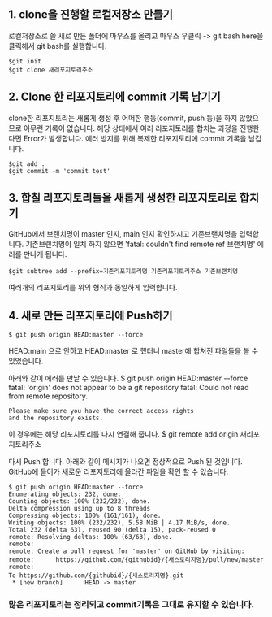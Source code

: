 ## 1. clone을 진행할 로컬저장소 만들기
로컬저장소로 쓸 새로 만든 폴더에 마우스를 올리고 마우스 우클릭 -> git bash here을 클릭해서 git bash를 실행합니다.

```
$git init
$git clone 새리포지토리주소
```

## 2. Clone 한 리포지토리에 commit 기록 남기기
clone한 리포지토리는 새롭게 생성 후 어떠한 행동(commit, push 등)을 하지 않았으므로 아무런 기록이 없습니다. 
해당 상태에서 여러 리포지토리를 합치는 과정을 진행한다면 Error가 발생합니다. 에러 방지를 위해 복제한 리포지토리에 commit 기록을 남깁니다. 

    $git add .
    $git commit -m 'commit test'

## 3. 합칠 리포지토리들을 새롭게 생성한 리포지토리로 합치기
GitHub에서 브랜치명이 master 인지, main 인지 확인하시고 기존브랜치명을 입력합니다. 
기존브랜치명이 일치 하지 않으면 'fatal: couldn't find remote ref 브랜치명' 에러를 만나게 됩니다. 

    $git subtree add --prefix=기존리포지토리명 기존리포지토리주소 기존브랜치명

여러개의 리포지토리를 위의 형식과 동일하게 입력합니다. 

## 4. 새로 만든 리포지토리에 Push하기
    $ git push origin HEAD:master --force

HEAD:main 으로 안하고 HEAD:master 로 했더니 master에 합쳐진 파일들을 볼 수 있었습니다. 

아래와 같이 에러를 만날 수 있습니다. 
    $ git push origin HEAD:master --force
    fatal: 'origin' does not appear to be a git repository
    fatal: Could not read from remote repository.

    Please make sure you have the correct access rights
    and the repository exists.

이 경우에는 해당 리포지토리를 다시 연결해 줍니다. 
    $ git remote add origin 새리포지토리주소

다시 Push 합니다. 아래와 같이 메시지가 나오면 정상적으로 Push 된 것입니다. GitHub에 들어가 새로운 리포지토리에 올라간 파일을 확인 할 수 있습니다.

    $ git push origin HEAD:master --force
    Enumerating objects: 232, done.
    Counting objects: 100% (232/232), done.
    Delta compression using up to 8 threads
    Compressing objects: 100% (161/161), done.
    Writing objects: 100% (232/232), 5.58 MiB | 4.17 MiB/s, done.
    Total 232 (delta 63), reused 90 (delta 15), pack-reused 0
    remote: Resolving deltas: 100% (63/63), done.
    remote:
    remote: Create a pull request for 'master' on GitHub by visiting:
    remote:      https://github.com/{githubid}/{새스토리지명}/pull/new/master
    remote:
    To https://github.com/{githubid}/{새스토리지명}.git
     * [new branch]      HEAD -> master

### 많은 리포지토리는 정리되고 commit기록은 그대로 유지할 수 있습니다. 

